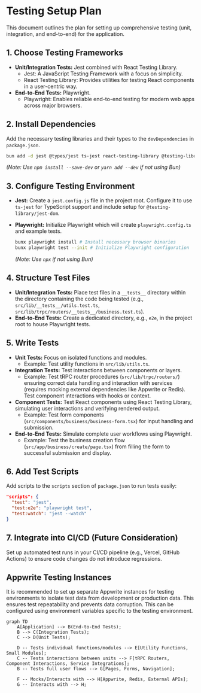 # Testing Setup Plan

This document outlines the plan for setting up comprehensive testing (unit, integration, and end-to-end) for the application.

## 1. Choose Testing Frameworks

*   **Unit/Integration Tests:** Jest combined with React Testing Library.
    *   Jest: A JavaScript Testing Framework with a focus on simplicity.
    *   React Testing Library: Provides utilities for testing React components in a user-centric way.
*   **End-to-End Tests:** Playwright.
    *   Playwright: Enables reliable end-to-end testing for modern web apps across major browsers.

## 2. Install Dependencies

Add the necessary testing libraries and their types to the `devDependencies` in `package.json`.

```bash
bun add -d jest @types/jest ts-jest react-testing-library @testing-library/react @testing-library/jest-dom playwright @playwright/test
```
*(Note: Use `npm install --save-dev` or `yarn add --dev` if not using Bun)*

## 3. Configure Testing Environment

*   **Jest:** Create a `jest.config.js` file in the project root. Configure it to use `ts-jest` for TypeScript support and include setup for `@testing-library/jest-dom`.
*   **Playwright:** Initialize Playwright which will create `playwright.config.ts` and example tests.

    ```bash
    bunx playwright install # Install necessary browser binaries
    bunx playwright test --init # Initialize Playwright configuration
    ```
    *(Note: Use `npx` if not using Bun)*

## 4. Structure Test Files

*   **Unit/Integration Tests:** Place test files in a `__tests__` directory within the directory containing the code being tested (e.g., `src/lib/__tests__/utils.test.ts`, `src/lib/trpc/routers/__tests__/business.test.ts`).
*   **End-to-End Tests:** Create a dedicated directory, e.g., `e2e`, in the project root to house Playwright tests.

## 5. Write Tests

*   **Unit Tests:** Focus on isolated functions and modules.
    *   Example: Test utility functions in `src/lib/utils.ts`.
*   **Integration Tests:** Test interactions between components or layers.
    *   Example: Test tRPC router procedures (`src/lib/trpc/routers/`) ensuring correct data handling and interaction with services (requires mocking external dependencies like Appwrite or Redis). Test component interactions with hooks or context.
*   **Component Tests:** Test React components using React Testing Library, simulating user interactions and verifying rendered output.
    *   Example: Test form components (`src/components/business/business-form.tsx`) for input handling and submission.
*   **End-to-End Tests:** Simulate complete user workflows using Playwright.
    *   Example: Test the business creation flow (`src/app/business/create/page.tsx`) from filling the form to successful submission and display.

## 6. Add Test Scripts

Add scripts to the `scripts` section of `package.json` to run tests easily:

```json
"scripts": {
  "test": "jest",
  "test:e2e": "playwright test",
  "test:watch": "jest --watch"
}
```

## 7. Integrate into CI/CD (Future Consideration)

Set up automated test runs in your CI/CD pipeline (e.g., Vercel, GitHub Actions) to ensure code changes do not introduce regressions.

## Appwrite Testing Instances

It is recommended to set up separate Appwrite instances for testing environments to isolate test data from development or production data. This ensures test repeatability and prevents data corruption. This can be configured using environment variables specific to the testing environment.

```mermaid
graph TD
    A[Application] --> B(End-to-End Tests);
    B --> C(Integration Tests);
    C --> D(Unit Tests);

    D -- Tests individual functions/modules --> E[Utility Functions, Small Modules];
    C -- Tests interactions between units --> F[tRPC Routers, Component Interactions, Service Integrations];
    B -- Tests full user flows --> G[Pages, Forms, Navigation];

    F -- Mocks/Interacts with --> H[Appwrite, Redis, External APIs];
    G -- Interacts with --> H;